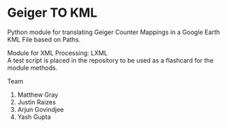 # Geiger TO KML

Python module for translating Geiger Counter Mappings in a Google Earth KML File based on Paths.  

Module for XML Processing: LXML    
A test script is placed in the repository to be used as a flashcard for the module methods.  

Team  
1. Matthew Gray  
2. Justin Raizes  
3. Arjun Govindjee  
4. Yash Gupta  
